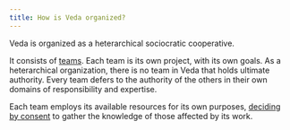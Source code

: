 ```yaml
---
title: How is Veda organized?
---
```


Veda is organized as a heterarchical sociocratic cooperative.

It consists of [teams](/organization/teams). Each team is its own project, with its own goals. As a heterarchical organization, there is no team in Veda that holds ultimate authority. Every team defers to the authority of the others in their own domains of responsibility and expertise.

Each team employs its available resources for its own purposes, [deciding by consent](/methods/deciding-by-consent) to gather the knowledge of those affected by its work.

